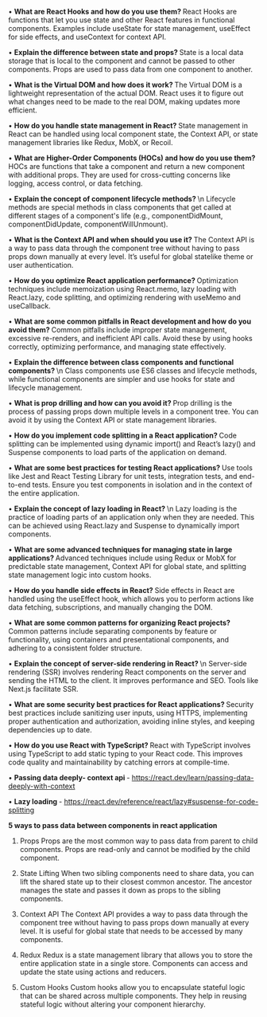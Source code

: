 •	<b>What are React Hooks and how do you use them? </b> 
 React Hooks are functions that let you use state and other React features in functional components. Examples include useState for state management, useEffect for side effects, and useContext for context API.

•	<b>Explain the difference between state and props? </b> 
State is a local data storage that is local to the component and cannot be passed to other components. Props are used to pass data from one component to another.


•	<b>What is the Virtual DOM and how does it work? </b> 
 The Virtual DOM is a lightweight representation of the actual DOM. React uses it to figure out what changes need to be made to the real DOM, making updates more efficient.

•	<b>How do you handle state management in React? </b> 
 State management in React can be handled using local component state, the Context API, or state management libraries like Redux, MobX, or Recoil.


•	<b>What are Higher-Order Components (HOCs) and how do you use them? </b> 
 HOCs are functions that take a component and return a new component with additional props. They are used for cross-cutting concerns like logging, access control, or data fetching.

•	<b>Explain the concept of component lifecycle methods? </b> \n Lifecycle methods are special methods in class components that get called at different stages of a component's life (e.g., componentDidMount, componentDidUpdate, componentWillUnmount).


•	<b>What is the Context API and when should you use it? </b> 
 The Context API is a way to pass data through the component tree without having to pass props down manually at every level. It’s useful for global statelike theme or user authentication.

•	<b>How do you optimize React application performance? </b> 
 Optimization techniques include memoization using React.memo, lazy loading with React.lazy, code splitting, and optimizing rendering with useMemo and useCallback.

•	<b>What are some common pitfalls in React development and how do you avoid them? </b> 
 Common pitfalls include improper state management, excessive re-renders, and inefficient API calls. Avoid these by using hooks correctly, optimizing performance, and managing state effectively.

•	<b>Explain the difference between class components and functional components? </b> \n Class components use ES6 classes and lifecycle methods, while functional components are simpler and use hooks for state and lifecycle management.

•	<b>What is prop drilling and how can you avoid it? </b> 
 Prop drilling is the process of passing props down multiple levels in a component tree. You can avoid it by using the Context API or state management libraries.


•	<b>How do you implement code splitting in a React application? </b> 
 Code splitting can be implemented using dynamic import() and React’s lazy() and Suspense components to load parts of the application on demand.

•	<b>What are some best practices for testing React applications? </b> 
 Use tools like Jest and React Testing Library for unit tests, integration tests, and end-to-end tests. Ensure you test components in isolation and in the context of the entire application.


•	<b>Explain the concept of lazy loading in React? </b> \n Lazy loading is the practice of loading parts of an application only when they are needed. This can be achieved using React.lazy and Suspense to dynamically import components.

•	<b>What are some advanced techniques for managing state in large applications? </b> 
 Advanced techniques include using Redux or MobX for predictable state management, Context API for global state, and splitting state management logic into custom hooks.


•	<b>How do you handle side effects in React? </b> 
 Side effects in React are handled using the useEffect hook, which allows you to perform actions like data fetching, subscriptions, and manually changing the DOM.

•	<b>What are some common patterns for organizing React projects? </b> 
 Common patterns include separating components by feature or functionality, using containers and presentational components, and adhering to a consistent folder structure.


•	<b>Explain the concept of server-side rendering in React? </b> \n Server-side rendering (SSR) involves rendering React components on the server and sending the HTML to the client. It improves performance and SEO. Tools like Next.js facilitate SSR.

•	<b>What are some security best practices for React applications? </b> 
 Security best practices include sanitizing user inputs, using HTTPS, implementing proper authentication and authorization, avoiding inline styles, and keeping dependencies up to date.


•	<b>How do you use React with TypeScript? </b> 
 React with TypeScript involves using TypeScript to add static typing to your React code. This improves code quality and maintainability by catching errors at compile-time.

•	<b>Passing data deeply- context api </b></n>- https://react.dev/learn/passing-data-deeply-with-context

•	<b>Lazy loading </b></n>- https://react.dev/reference/react/lazy#suspense-for-code-splitting

<b> 5 ways to pass data between components in react application</b></n>

1. Props
Props are the most common way to pass data from parent to child components. Props are read-only and cannot be modified by the child component.

2. State Lifting
When two sibling components need to share data, you can lift the shared state up to their closest common ancestor. The ancestor manages the state and passes it down as props to the sibling components.

3. Context API
The Context API provides a way to pass data through the component tree without having to pass props down manually at every level. It is useful for global state that needs to be accessed by many components.

4. Redux
Redux is a state management library that allows you to store the entire application state in a single store. Components can access and update the state using actions and reducers.

5. Custom Hooks
Custom hooks allow you to encapsulate stateful logic that can be shared across multiple components. They help in reusing stateful logic without altering your component hierarchy.

